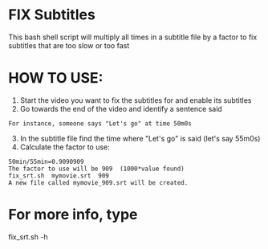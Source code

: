 # FIX Subtitles

This bash shell script will multiply all times in a subtitle file by a factor
to fix subtitles that are too slow or too fast

# HOW TO USE:
 1) Start the video you want to fix the subtitles for and enable its subtitles
 2) Go towards the end of the video and identify a sentence said
```
For instance, someone says "Let's go" at time 50m0s
```
 3) In the subtitle file find the time where "Let's go" is said (let's say 55m0s)
 4) Calculate the factor to use:
```
50min/55min=0.9090909
The factor to use will be 909  (1000*value found)
fix_srt.sh  mymovie.srt  909
A new file called mymovie_909.srt will be created.
```
# For more info, type 
fix_srt.sh -h
